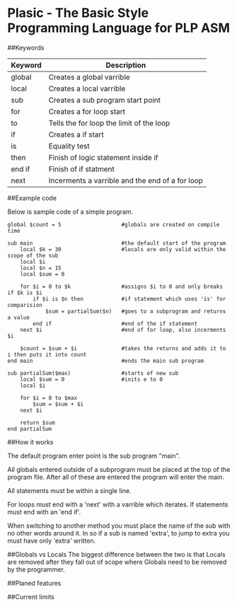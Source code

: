 # Plasic - The Basic Style Programming Language for PLP ASM

##Keywords

|Keyword|Description|
|-------|-----------------------------------|
|global|Creates a global varrible|
|local|Creates a local varrible|
|sub|Creates a sub program start point|
|for|Creates a for loop start|
|to|Tells the for loop the limit of the loop|
|if|Creates a if start|
|is|Equality test|
|then|Finish of logic statement inside if|
|end if|Finish of if statment|
|next|Incerments a varrible and the end of a for loop|

##Example code

Below is sample code of a simple program.

```vbnet
global $count = 5               	#globals are created on compile time

sub main                        	#the default start of the program
    local $k = 30               	#locals are only valid within the scope of the sub
    local $i
    local $n = 15
	local $sum = 0

    for $i = 0 to $k            	#assigns $i to 0 and only breaks if $k is $i
        if $i is $n then       		#if statement which uses 'is' for comparision
            $sum = partialSum($n)   #goes to a subprogram and returns a value
        end if                  	#end of the if statement
    next $i                     	#end of for loop, also incerments $i

    $count = $sum + $i      		#takes the returns and adds it to i then puts it into count
end main                        	#ends the main sub program

sub partialSum($max)                #starts of new sub
    local $sum = 0                	#inits e to 0
    local $i

    for $i = 0 to $max
        $sum = $sum + $i
    next $i
	
	return $sum
end partialSum
```

##How it works

The default program enter point is the sub program "main". 

All globals entered outside of a subprogram must be placed at the top of the program file. After all of these are entered the program will enter the main.

All statements must be within a single line. 

For loops must end with a 'next' with a varrible which iterates. If statements must end with an 'end if'.  

When switching to another method you must place the name of the sub with no other words around it. In so if a sub is named 'extra', to jump to extra you must have only 'extra' written.

##Globals vs Locals
The biggest difference between the two is that Locals are removed after they fall out of scope where Globals need to be removed by the programmer. 

##Planed features

##Current limits

